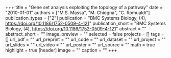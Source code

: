 +++
title = "Gene set analysis exploiting the topology of a pathway"
date = "2010-01-01"
authors = ["M.S. Massa", "M. Chiogna", "C. Romualdi"]
publication_types = ["2"]
publication = "BMC Systems Biology, (4), https://doi.org/10.1186/1752-0509-4-121"
publication_short = "BMC Systems Biology, (4), https://doi.org/10.1186/1752-0509-4-121"
abstract = ""
abstract_short = ""
image_preview = ""
selected = false
projects = []
tags = []
url_pdf = ""
url_preprint = ""
url_code = ""
url_dataset = ""
url_project = ""
url_slides = ""
url_video = ""
url_poster = ""
url_source = ""
math = true
highlight = true
[header]
image = ""
caption = ""
+++
